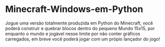 # Minecraft-Windows-em-Python
Jogue uma versão totalmente produzida em Python do Minecraft, você poderá construir e quebrar blocos dentro do pequeno Mundo 15x15, por enquanto o mundo e jogável nesse limite por não conter gráficos carregados, em breve você poderá jogar com um própio lançador do jogo!
